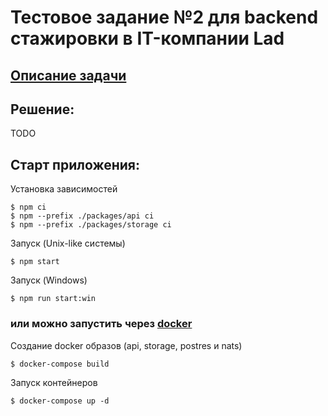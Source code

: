 # Тестовое задание №2 для backend стажировки в IT-компании Lad

## [Описание задачи](https://hibrain.ru/news/zadachi-dlya-backend-stazhirovki)
## Решение:
TODO

## Старт приложения:
Установка зависимостей
```console
$ npm ci
$ npm --prefix ./packages/api ci
$ npm --prefix ./packages/storage ci
```
Запуск (Unix-like системы)
```console
$ npm start
```
Запуск (Windows)
```console
$ npm run start:win
```

### или можно запустить через [docker](https://docker.com)
Создание docker образов (api, storage, postres и nats)
```console
$ docker-compose build
```
Запуск контейнеров
```console
$ docker-compose up -d
```

